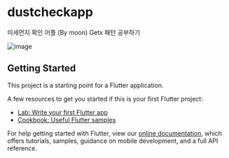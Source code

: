 # dustcheckapp

미세먼지 확인 어플 (By moon)
Getx 패턴 공부하기

![image](https://user-images.githubusercontent.com/66935282/122140253-c4a43480-ce85-11eb-8af0-d34ef27c9698.png)

## Getting Started

This project is a starting point for a Flutter application.

A few resources to get you started if this is your first Flutter project:

- [Lab: Write your first Flutter app](https://flutter.dev/docs/get-started/codelab)
- [Cookbook: Useful Flutter samples](https://flutter.dev/docs/cookbook)

For help getting started with Flutter, view our
[online documentation](https://flutter.dev/docs), which offers tutorials,
samples, guidance on mobile development, and a full API reference.
